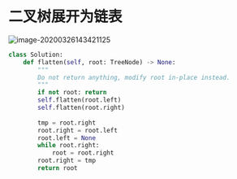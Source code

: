 # 二叉树展开为链表

![image-20200326143421125](D:\leetcode\二叉树\image-8)

```python
class Solution:
    def flatten(self, root: TreeNode) -> None:
        """
        Do not return anything, modify root in-place instead.
        """
        if not root: return 
        self.flatten(root.left)
        self.flatten(root.right)
        
        tmp = root.right
        root.right = root.left
        root.left = None
        while root.right:
            root = root.right
        root.right = tmp
        return root
```

